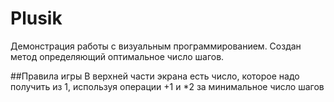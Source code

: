# Plusik
Демонстрация работы с визуальным программированием.
Создан метод определяющий оптимальное число шагов.

##Правила игры
В верхней части экрана есть число, которое надо получить из 1, используя операции +1 и *2 за минимальное число шагов
